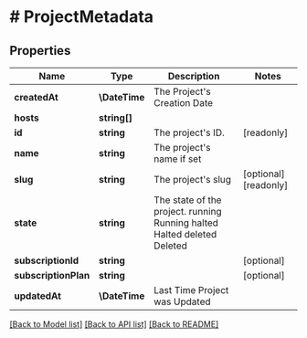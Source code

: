 # # ProjectMetadata

## Properties

Name | Type | Description | Notes
------------ | ------------- | ------------- | -------------
**createdAt** | **\DateTime** | The Project&#39;s Creation Date |
**hosts** | **string[]** |  |
**id** | **string** | The project&#39;s ID. | [readonly]
**name** | **string** | The project&#39;s name if set |
**slug** | **string** | The project&#39;s slug | [optional] [readonly]
**state** | **string** | The state of the project. running Running halted Halted deleted Deleted |
**subscriptionId** | **string** |  | [optional]
**subscriptionPlan** | **string** |  | [optional]
**updatedAt** | **\DateTime** | Last Time Project was Updated |

[[Back to Model list]](../../README.md#models) [[Back to API list]](../../README.md#endpoints) [[Back to README]](../../README.md)
